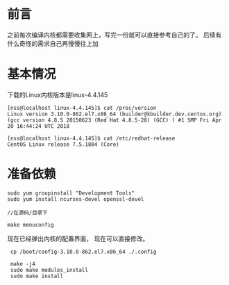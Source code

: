 # 前言
之前每次编译内核都需要收集网上，写完一份就可以直接参考自己的了。
后续有什么奇怪的需求自己再慢慢往上加

# 基本情况

下载的Linux内核版本是linux-4.4.145

```
[nss@localhost linux-4.4.145]$ cat /proc/version
Linux version 3.10.0-862.el7.x86_64 (builder@kbuilder.dev.centos.org) (gcc version 4.8.5 20150623 (Red Hat 4.8.5-28) (GCC) ) #1 SMP Fri Apr 20 16:44:24 UTC 2018

[nss@localhost linux-4.4.145]$ cat /etc/redhat-release
CentOS Linux release 7.5.1804 (Core)
```

# 准备依赖


```
sudo yum groupinstall "Development Tools"
sudo yum install ncurses-devel openssl-devel

//在源码/目录下

make menuconfig
```
现在已经弹出内核的配置界面， 现在可以直接修改。

```
 cp /boot/config-3.10.0-862.el7.x86_64 ./.config
 
 make -j4
 sudo make modules_install
 sudo make install
 
```
